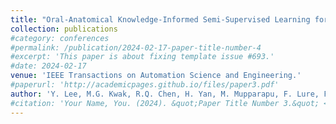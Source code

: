 ```yaml
---
title: "Oral-Anatomical Knowledge-Informed Semi-Supervised Learning for 3D Dental CBCT Segmentation and Lesion Detection"
collection: publications
#category: conferences
#permalink: /publication/2024-02-17-paper-title-number-4
#excerpt: 'This paper is about fixing template issue #693.'
#date: 2024-02-17
venue: 'IEEE Transactions on Automation Science and Engineering.'
#paperurl: 'http://academicpages.github.io/files/paper3.pdf'
author: 'Y. Lee, M.G. Kwak, R.Q. Chen, H. Yan, M. Mupparapu, F. Lure, F.C. Setzer, J. Li'
#citation: 'Your Name, You. (2024). &quot;Paper Title Number 3.&quot; <i>GitHub Journal of Bugs</i>. 1(3).'
---
```

